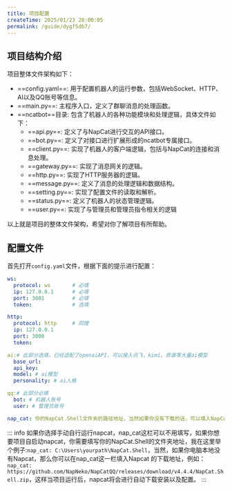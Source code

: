 ```yaml
---
title: 项目配置
createTime: 2025/01/23 20:00:05
permalink: /guide/dygf5db7/
---
```

## 项目结构介绍
项目整体文件架构如下：

- ==config.yaml==: 用于配置机器人的运行参数，包括WebSocket、HTTP、AI以及QQ账号等信息。
- ==main.py==: 主程序入口，定义了群聊消息的处理函数。
- ==ncatbot==目录: 包含了机器人的各种功能模块和处理逻辑，具体文件如下：
  - ==api.py==: 定义了与NapCat进行交互的API接口。
  - ==bot.py==: 定义了对接口进行扩展形成的ncatbot专属接口。
  - ==client.py==: 实现了机器人的客户端逻辑，包括与NapCat的连接和消息处理。
  - ==gateway.py==: 实现了消息网关的逻辑。
  - ==http.py==: 实现了HTTP服务器的逻辑。
  - ==message.py==: 定义了消息的处理逻辑和数据结构。
  - ==setting.py==: 实现了配置文件的读取和解析。
  - ==status.py==: 定义了机器人的状态管理逻辑。
  - ==user.py==: 实现了与管理员和管理员指令相关的逻辑

以上就是项目的整体文件架构，希望对你了解项目有所帮助。

## 配置文件
首先打开`config.yaml`文件，根据下面的提示进行配置：
```yaml
ws:
  protocol: ws       # 必填
  ip: 127.0.0.1      # 必填
  port: 3001         # 必填
  token:             # 选填

http:
  protocol: http     # 同理
  ip: 127.0.0.1
  port: 3000
  token:

ai:# 此部分选填，已经适配了openaiAPI，可以接入讯飞，kimi，质谱等大量ai模型
  base_url: 
  api_key: 
  model: # ai模型
  personality: # ai人格

qq:# 此部分必填
  bot: # 机器人账号
  user: # 管理员账号

nap_cat: 你的NapCat.Shell文件夹的路径地址，当然如果你没有下载的话，可以填入NapCat.Shell文件的下载地址，他将会自行下载，不过github需要国外网络环境，所以填入网址运行，请提前准备网络环境，否则会下载安装失败。
```

::: info
如果你选择手动自行运行napcat，nap_cat这栏可以不用填写，如果你想要项目自启动napcat，你需要填写你的NapCat.Shell的文件夹地址，我在这里举个例子:`nap_cat: C:\Users\yourpath\NapCat.Shell`，当然，如果你电脑本地没有Napcat，那么你可以在nap_cat这一栏填入Napcat
的下载地址，例如：`nap_cat: https://github.com/NapNeko/NapCatQQ/releases/download/v4.4.4/NapCat.Shell.zip`，这样当项目运行后，napcat将会进行自动下载安装以及配置。
:::

